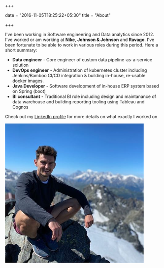 +++

date = "2016-11-05T18:25:22+05:30"
title = "About"

+++

I've been working in Software engineering and Data analytics since 2012. I've worked or am working at **Nike**, **Johnson & Johnson** and **Ravago**. I've been fortunate to be able to work in various roles during this period. Here a short summary:

* **Data engineer** - Core engineer of custom data pipeline-as-a-service solution 
* **DevOps engineer** - Administration of kubernetes cluster including Jenkins/Bamboo CI/CD integration & building in-house, re-usable docker images.
* **Java Developer** - Software development of in-house ERP system based on Spring (boot)
* **BI consultant** - Traditional BI role including design and maintanance of data warehouse and building reporting tooling using Tableau and Cognos


Check out my [LinkedIn profile](https://www.linkedin.com/in/sven-hofstede-864a9656/) for more details on what exactly I worked on.

![about](/img/about/about.jpeg)
